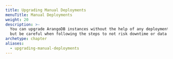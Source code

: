 ```yaml
---
title: Upgrading Manual Deployments
menuTitle: Manual Deployments
weight: 20
description: >-
  You can upgrade ArangoDB instances without the help of any deployment tools
  but be careful when following the steps to not risk downtime or data loss
archetype: chapter
aliases:
  - upgrading-manual-deployments
---
```

